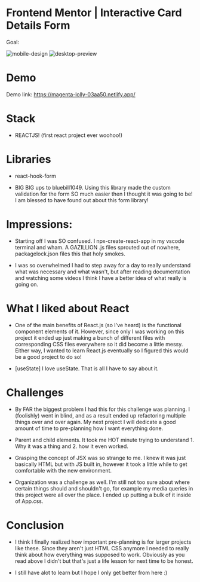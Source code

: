 # Frontend Mentor | Interactive Card Details Form

Goal:


![mobile-design](https://user-images.githubusercontent.com/82292594/192124633-1a13bc1e-a08b-4db9-9f01-ddcc9de901f6.jpg) ![desktop-preview](https://user-images.githubusercontent.com/82292594/192124637-4f7b263f-723e-4394-a828-70c223665fb4.jpg)


# Demo

Demo link: https://magenta-lolly-03aa50.netlify.app/

# Stack

 * REACTJS! (first react project ever woohoo!)

# Libraries

 * react-hook-form

* BIG BIG ups to bluebill1049. Using this library made the custom validation for the form SO much easier then I thought it was going to be! I am blessed to have found out about this form library!


# Impressions: 

* Starting off I was SO confused. I npx-create-react-app in my vscode terminal and wham. A GAZILLION .js files sprouted out of nowhere, packagelock.json files this that holy smokes. 

* I was so overwhelmed I had to step away for a day to really understand what was necessary and what wasn't, but after reading documentation and watching some videos I think I have a better idea of what really is going on.


# What I liked about React

* One of the main benefits of React.js (so I've heard) is the functional component elements of it. However, since only I was working on this    project it ended up just making a bunch of different files with corresponding CSS files everywhere so it did become a little messy. Either way, I wanted to learn React.js eventually so I figured this would be a good project to do so!

* [useState] I love useState. That is all I have to say about it.

# Challenges

* By FAR the biggest problem I had this for this challenge was planning. I (foolishly) went in blind, and as a result ended up refactoring multiple things over and over again. My next project I will dedicate a good amount of time to pre-planning how I want everything done.

* Parent and child elements. It took me HOT minute trying to understand 1. Why it was a thing and 2. how it even worked.

* Grasping the concept of JSX was so strange to me. I knew it was just basically HTML but with JS built in, however it took a little while to get comfortable with the new environment.

* Organization was a challenge as well. I'm still not too sure about where certain things should and shouldn't go, for example my media queries in this project were all over the place. I ended up putting a bulk of it inside of App.css.

# Conclusion

* I think I finally realized how important pre-planning is for larger projects like these. Since they aren't just HTML CSS anymore I needed to really think about how everything was supposed to work. Obviously as you read above I didn't but that's just a life lesson for next time to be honest.

* I still have alot to learn but I hope I only get better from here :)


